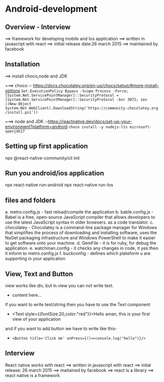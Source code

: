 # Android-development

## Overview - Interview 
==> framework for developing mobile and Ios application
==> written in javascript with react
==> initial release date:26 march 2015
==> maintained by facebook

## Installation
==> install choco,node and JDK

===> choco :- https://docs.chocolatey.org/en-us/choco/setup/#more-install-options
`Set-ExecutionPolicy Bypass -Scope Process -Force; [System.Net.ServicePointManager]::SecurityProtocol = [System.Net.ServicePointManager]::SecurityProtocol -bor 3072; iex ((New-Object System.Net.WebClient).DownloadString('https://community.chocolatey.org/install.ps1'))`

===> node and JDK :-https://reactnative.dev/docs/set-up-your-environment?platform=android
`choco install -y nodejs-lts microsoft-openjdk17`

## Setting up first application
npx @react-native-community/cli init <project-name>

## Run you android/ios application
npx react-native run-android
npx react-native run-Ios

## files and folders
a. metro.config.js - fast reload/compile the application
b. bable.config.js - Babel is a free, open-source JavaScript compiler that allows developers to use the latest JavaScript syntax in older browsers. as a code translator.
c. chocolatey - Chocolatey is a command-line package manager for Windows that simplifies the process of downloading and installing software, uses the NuGet packaging infrastructure and Windows PowerShell to make it easier to get software onto your machine.
d. GemFile - it is for ruby, for debug the application.
e. watchman.config - it checks any changes in code, it yes then it inform to metro.config.js
f. buckconfig - defines which plateform u are supporting in your application

## View, Text and Button
view works like div, but in view you can not write text.
 - <View>
        content here...
   </View>

if you want to write text/string then you have to use the Text component
 - <Text style={{fontSize:20,color:"red"}}>Hello aman, this is your first view of your application</Text>

and if you want to add button we have to write like this-
 - `<Button title='Click me' onPress={()=>console.log("hello")}/>`

## Interview
React native works with react
==> written in javascript with react
==> intial release: 26 march 2015
==> maitained by facebook
==> react is a library
==> react native is a framework

